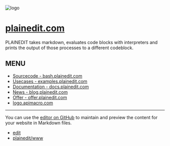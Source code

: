 ![logo](http://logo.plainedit.com/2/cover.png)

# [plainedit.com](https://www.plainedit.com/)


PLAINEDIT takes markdown, evaluates code blocks with interpreters and prints the output of those processes to a different codeblock.

## MENU

+ [Sourcecode - bash.plainedit.com](http://bash.plainedit.com/)
+ [Usecases - examples.plainedit.com](http://examples.plainedit.com/)
+ [Documentation - docs.plainedit.com](http://docs.plainedit.com/)
+ [News - blog.plainedit.com](http://blog.plainedit.com/)
+ [Offer - offer.plainedit.com](http://offer.plainedit.com/)
+ [logo.apimacro.com](https://logo.apimacro.com/)


---

You can use the [editor on GitHub](https://github.com/plainedit/www/edit/master/README.md) to maintain and preview the content for your website in Markdown files.

+ [edit](https://github.com/plainedit/www/edit/master/README.md)
+ [plainedit/www](https://github.com/plainedit/www)
